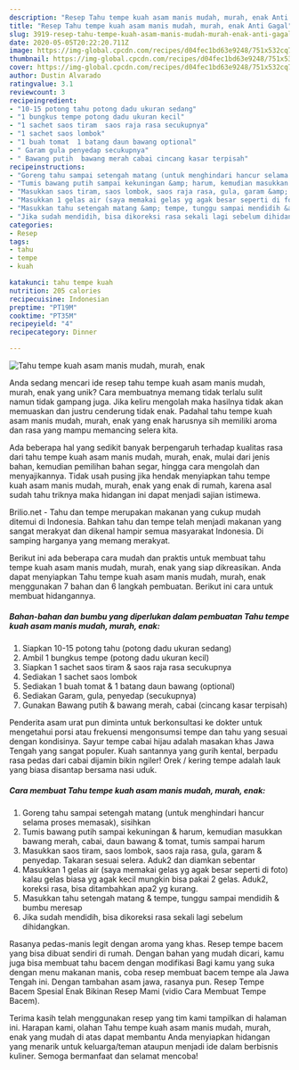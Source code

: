 ```yaml
---
description: "Resep Tahu tempe kuah asam manis mudah, murah, enak Anti Gagal"
title: "Resep Tahu tempe kuah asam manis mudah, murah, enak Anti Gagal"
slug: 3919-resep-tahu-tempe-kuah-asam-manis-mudah-murah-enak-anti-gagal
date: 2020-05-05T20:22:20.711Z
image: https://img-global.cpcdn.com/recipes/d04fec1bd63e9248/751x532cq70/tahu-tempe-kuah-asam-manis-mudah-murah-enak-foto-resep-utama.jpg
thumbnail: https://img-global.cpcdn.com/recipes/d04fec1bd63e9248/751x532cq70/tahu-tempe-kuah-asam-manis-mudah-murah-enak-foto-resep-utama.jpg
cover: https://img-global.cpcdn.com/recipes/d04fec1bd63e9248/751x532cq70/tahu-tempe-kuah-asam-manis-mudah-murah-enak-foto-resep-utama.jpg
author: Dustin Alvarado
ratingvalue: 3.1
reviewcount: 3
recipeingredient:
- "10-15 potong tahu potong dadu ukuran sedang"
- "1 bungkus tempe potong dadu ukuran kecil"
- "1 sachet saos tiram  saos raja rasa secukupnya"
- "1 sachet saos lombok"
- "1 buah tomat  1 batang daun bawang optional"
- " Garam gula penyedap secukupnya"
- " Bawang putih  bawang merah cabai cincang kasar terpisah"
recipeinstructions:
- "Goreng tahu sampai setengah matang (untuk menghindari hancur selama proses memasak), sisihkan"
- "Tumis bawang putih sampai kekuningan &amp; harum, kemudian masukkan bawang merah, cabai, daun bawang &amp; tomat, tumis sampai harum"
- "Masukkan saos tiram, saos lombok, saos raja rasa, gula, garam &amp; penyedap. Takaran sesuai selera. Aduk2 dan diamkan sebentar"
- "Masukkan 1 gelas air (saya memakai gelas yg agak besar seperti di foto) kalau gelas biasa yg agak kecil mungkin bisa pakai 2 gelas. Aduk2, koreksi rasa, bisa ditambahkan apa2 yg kurang."
- "Masukkan tahu setengah matang &amp; tempe, tunggu sampai mendidih &amp; bumbu meresap"
- "Jika sudah mendidih, bisa dikoreksi rasa sekali lagi sebelum dihidangkan."
categories:
- Resep
tags:
- tahu
- tempe
- kuah

katakunci: tahu tempe kuah 
nutrition: 205 calories
recipecuisine: Indonesian
preptime: "PT19M"
cooktime: "PT35M"
recipeyield: "4"
recipecategory: Dinner

---
```



![Tahu tempe kuah asam manis mudah, murah, enak](https://img-global.cpcdn.com/recipes/d04fec1bd63e9248/751x532cq70/tahu-tempe-kuah-asam-manis-mudah-murah-enak-foto-resep-utama.jpg)

Anda sedang mencari ide resep tahu tempe kuah asam manis mudah, murah, enak yang unik? Cara membuatnya memang tidak terlalu sulit namun tidak gampang juga. Jika keliru mengolah maka hasilnya tidak akan memuaskan dan justru cenderung tidak enak. Padahal tahu tempe kuah asam manis mudah, murah, enak yang enak harusnya sih memiliki aroma dan rasa yang mampu memancing selera kita.

Ada beberapa hal yang sedikit banyak berpengaruh terhadap kualitas rasa dari tahu tempe kuah asam manis mudah, murah, enak, mulai dari jenis bahan, kemudian pemilihan bahan segar, hingga cara mengolah dan menyajikannya. Tidak usah pusing jika hendak menyiapkan tahu tempe kuah asam manis mudah, murah, enak yang enak di rumah, karena asal sudah tahu triknya maka hidangan ini dapat menjadi sajian istimewa.

Brilio.net - Tahu dan tempe merupakan makanan yang cukup mudah ditemui di Indonesia. Bahkan tahu dan tempe telah menjadi makanan yang sangat merakyat dan dikenal hampir semua masyarakat Indonesia. Di samping harganya yang memang merakyat.


Berikut ini ada beberapa cara mudah dan praktis untuk membuat tahu tempe kuah asam manis mudah, murah, enak yang siap dikreasikan. Anda dapat menyiapkan Tahu tempe kuah asam manis mudah, murah, enak menggunakan 7 bahan dan 6 langkah pembuatan. Berikut ini cara untuk membuat hidangannya.

<!--inarticleads1-->

##### Bahan-bahan dan bumbu yang diperlukan dalam pembuatan Tahu tempe kuah asam manis mudah, murah, enak:

1. Siapkan 10-15 potong tahu (potong dadu ukuran sedang)
1. Ambil 1 bungkus tempe (potong dadu ukuran kecil)
1. Siapkan 1 sachet saos tiram &amp; saos raja rasa secukupnya
1. Sediakan 1 sachet saos lombok
1. Sediakan 1 buah tomat &amp; 1 batang daun bawang (optional)
1. Sediakan  Garam, gula, penyedap (secukupnya)
1. Gunakan  Bawang putih &amp; bawang merah, cabai (cincang kasar terpisah)


Penderita asam urat pun diminta untuk berkonsultasi ke dokter untuk mengetahui porsi atau frekuensi mengonsumsi tempe dan tahu yang sesuai dengan kondisinya. Sayur tempe cabai hijau adalah masakan khas Jawa Tengah yang sangat populer. Kuah santannya yang gurih kental, berpadu rasa pedas dari cabai dijamin bikin ngiler! Orek / kering tempe adalah lauk yang biasa disantap bersama nasi uduk. 

<!--inarticleads2-->

##### Cara membuat Tahu tempe kuah asam manis mudah, murah, enak:

1. Goreng tahu sampai setengah matang (untuk menghindari hancur selama proses memasak), sisihkan
1. Tumis bawang putih sampai kekuningan &amp; harum, kemudian masukkan bawang merah, cabai, daun bawang &amp; tomat, tumis sampai harum
1. Masukkan saos tiram, saos lombok, saos raja rasa, gula, garam &amp; penyedap. Takaran sesuai selera. Aduk2 dan diamkan sebentar
1. Masukkan 1 gelas air (saya memakai gelas yg agak besar seperti di foto) kalau gelas biasa yg agak kecil mungkin bisa pakai 2 gelas. Aduk2, koreksi rasa, bisa ditambahkan apa2 yg kurang.
1. Masukkan tahu setengah matang &amp; tempe, tunggu sampai mendidih &amp; bumbu meresap
1. Jika sudah mendidih, bisa dikoreksi rasa sekali lagi sebelum dihidangkan.


Rasanya pedas-manis legit dengan aroma yang khas. Resep tempe bacem yang bisa dibuat sendiri di rumah. Dengan bahan yang mudah dicari, kamu juga bisa membuat tahu bacem dengan modifikasi Bagi kamu yang suka dengan menu makanan manis, coba resep membuat bacem tempe ala Jawa Tengah ini. Dengan tambahan asam jawa, rasanya pun. Resep Tempe Bacem Spesial Enak Bikinan Resep Mami (vidio Cara Membuat Tempe Bacem). 

Terima kasih telah menggunakan resep yang tim kami tampilkan di halaman ini. Harapan kami, olahan Tahu tempe kuah asam manis mudah, murah, enak yang mudah di atas dapat membantu Anda menyiapkan hidangan yang menarik untuk keluarga/teman ataupun menjadi ide dalam berbisnis kuliner. Semoga bermanfaat dan selamat mencoba!
